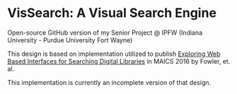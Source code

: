 # VisSearch: A Visual Search Engine
Open-source GitHub version of my Senior Project @ IPFW (Indiana University - Purdue University Fort Wayne)

This design is based on implementation utilized to publish [Exploring Web Based Interfaces for Searching Digital Libraries](http://cslab.valpo.edu/maics2016/paper20.pdf) in MAICS 2016 by Fowler, et. al.

This implementation is currently an incomplete version of that design.